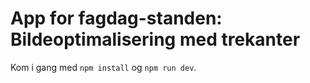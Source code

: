 # App for fagdag-standen: Bildeoptimalisering med trekanter
Kom i gang med `npm install` og `npm run dev`.